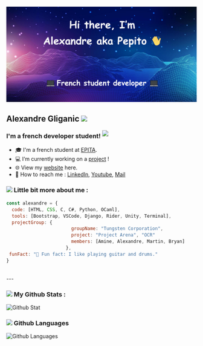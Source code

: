 ![Banniere picture](https://raw.githubusercontent.com/Alexandre-Gliganic/Alexandre-Gliganic/master/baniere-github-v2.jpg)

## Alexandre Gliganic <img src="https://i.giphy.com/media/DruBaWrcmXX5m/200w.webp" width="50">

<img align='right' src="https://i.giphy.com/media/IeRdg7gLkfK1ly2mFU/giphy.webp" width="250">

### I'm a french developer student!
- 🎓 I'm a french student at [EPITA][epita].
- 💻 I’m currently working on a [project][websiteproject] !
- 🌐 View my [website][website] here.
- 📩 How to reach me : [LinkedIn][linkedin], [Youtube][youtube], [Mail][mail]

### <img src="https://i.giphy.com/media/UVG0BN8TOMKkPOJS6e/giphy.webp" width="15"> Little bit more about me :
```javascript
const alexandre = {
  code: [HTML, CSS, C, C#, Python, OCaml],
  tools: [Bootstrap, VSCode, Django, Rider, Unity, Terminal],
  projectGroup: {
                        groupName: "Tungsten Corporation",
                        project: "Project Arena", "OCR"
                        members: [Amine, Alexandre, Martin, Bryan]
                      },
 funFact: "🎸 Fun fact: I like playing guitar and drums."
}
```
<br />
---

### <img src="https://media.giphy.com/media/jQDGQlcdmuyWbVpomT/giphy.gif" width="40"> My Github Stats :

![Github Stat](https://github-readme-stats-git-master.alexandre-gliganic.vercel.app//api?username=alexandre-gliganic&show_icons=true&theme=chartreuse-dark&hide_border=true&count_private=true&include_all_commits=true)



### <img src="https://media.giphy.com/media/jQDGQlcdmuyWbVpomT/giphy.gif" width="40"> Github Languages
![Github Languages](https://github-readme-stats-git-master.alexandre-gliganic.vercel.app/api/top-langs/?username=alexandre-gliganic&langs_count=8&theme=chartreuse-dark)


[website]: https://alexandregliganic.fr
[websiteproject]: https://www.alexandregliganic.fr/projets.html
[youtube]: https://www.youtube.com/channel/UCKX6bcwoQZ-B5nfRiMTZkqg
[epita]: https://www.epita.fr/
[linkedin]: https://www.linkedin.com/in/alexandre-gliganic-1a4bb41ba/
[mail]: mailto:alexandre.gliganic@outlook.com

